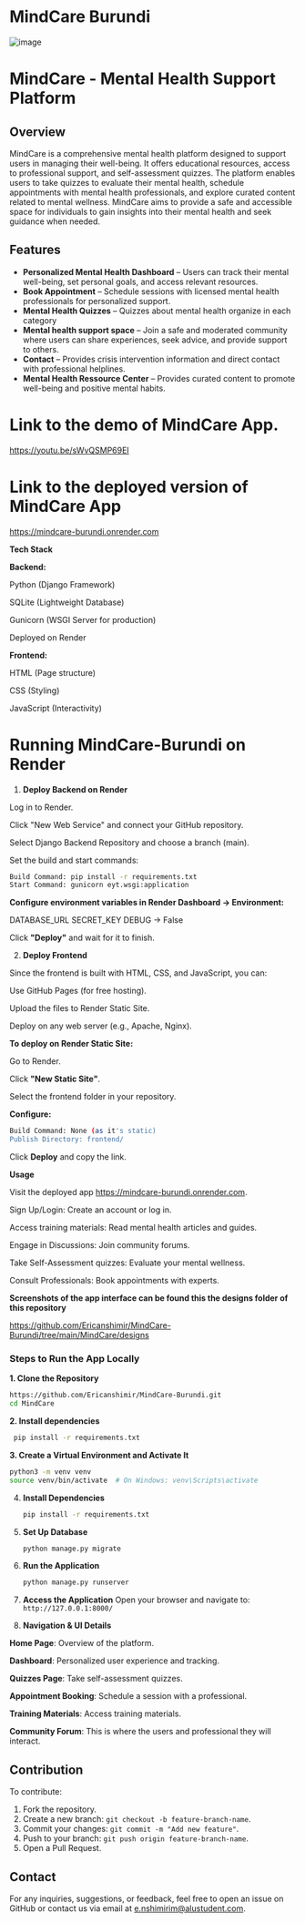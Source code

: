 # MindCare Burundi

![image](https://github.com/user-attachments/assets/3185023a-261d-44c0-a634-da654600586d)


# MindCare - Mental Health Support Platform

## Overview
MindCare is a comprehensive mental health platform designed to support users in managing their well-being. It offers educational resources, access to professional support, and self-assessment quizzes. The platform enables users to take quizzes to evaluate their mental health, schedule appointments with mental health professionals, and explore curated content related to mental wellness. MindCare aims to provide a safe and accessible space for individuals to gain insights into their mental health and seek guidance when needed.

## Features
- **Personalized Mental Health Dashboard** – Users can track their mental well-being, set personal goals, and access relevant resources.
- **Book Appointment** – Schedule sessions with licensed mental health professionals for personalized support.
- **Mental Health Quizzes** – Quizzes about mental health organize in each category
- **Mental health support space** – Join a safe and moderated community where users can share experiences, seek advice, and provide support to others.
- **Contact** – Provides crisis intervention information and direct contact with professional helplines.
- **Mental Health Ressource Center** – Provides curated content to promote well-being and positive mental habits.
  
# Link to the demo of MindCare App.

https://youtu.be/sWvQSMP69EI

# Link to the deployed version of MindCare App

https://mindcare-burundi.onrender.com

**Tech Stack**

**Backend:**

Python (Django Framework)

SQLite (Lightweight Database)

Gunicorn (WSGI Server for production)

Deployed on Render

**Frontend:**

HTML (Page structure)

CSS (Styling)

JavaScript (Interactivity)

# Running MindCare-Burundi on Render

1. **Deploy Backend on Render**

Log in to Render.

Click "New Web Service" and connect your GitHub repository.

Select Django Backend Repository and choose a branch (main).

Set the build and start commands:
```bash
Build Command: pip install -r requirements.txt
Start Command: gunicorn eyt.wsgi:application
```
**Configure environment variables in Render Dashboard → Environment:**

DATABASE_URL
SECRET_KEY
DEBUG → False

Click **"Deploy"** and wait for it to finish.

2. **Deploy Frontend**

Since the frontend is built with HTML, CSS, and JavaScript, you can:

Use GitHub Pages (for free hosting).

Upload the files to Render Static Site.

Deploy on any web server (e.g., Apache, Nginx).

**To deploy on Render Static Site:**

Go to Render.

Click **"New Static Site"**.

Select the frontend folder in your repository.

**Configure:**
```bash
Build Command: None (as it's static)
Publish Directory: frontend/
```
Click **Deploy** and copy the link.

**Usage**

Visit the deployed app https://mindcare-burundi.onrender.com.

Sign Up/Login: Create an account or log in.

Access training materials: Read mental health articles and guides.

Engage in Discussions: Join community forums.

Take Self-Assessment quizzes: Evaluate your mental wellness.

Consult Professionals: Book appointments with experts.

**Screenshots of the app interface can be found this the **designs folder** of this repository**

https://github.com/Ericanshimir/MindCare-Burundi/tree/main/MindCare/designs

### Steps to Run the App Locally
**1. Clone the Repository**
   ```sh
   https://github.com/Ericanshimir/MindCare-Burundi.git
   cd MindCare
   ```
**2. Install dependencies**
```bash
 pip install -r requirements.txt
```
**3. Create a Virtual Environment and Activate It**
   ```sh
   python3 -m venv venv
   source venv/bin/activate  # On Windows: venv\Scripts\activate
   ```
4. **Install Dependencies**
   ```sh
   pip install -r requirements.txt
   ```
5. **Set Up Database**
   ```sh
   python manage.py migrate
   ```
6. **Run the Application**
   ```sh
   python manage.py runserver
   ```
7. **Access the Application**
   Open your browser and navigate to: `http://127.0.0.1:8000/`

8.  **Navigation & UI Details**

**Home Page**: Overview of the platform.

**Dashboard**: Personalized user experience and tracking.

**Quizzes Page**: Take self-assessment quizzes.

**Appointment Booking**: Schedule a session with a professional.

**Training Materials**: Access training materials.

**Community Forum**: This is where the users and professional they will interact.

    
## Contribution
To contribute:
1. Fork the repository.
2. Create a new branch: `git checkout -b feature-branch-name`.
3. Commit your changes: `git commit -m "Add new feature"`.
4. Push to your branch: `git push origin feature-branch-name`.
5. Open a Pull Request.

## Contact
For any inquiries, suggestions, or feedback, feel free to open an issue on GitHub or contact us via email at e.nshimirim@alustudent.com.
